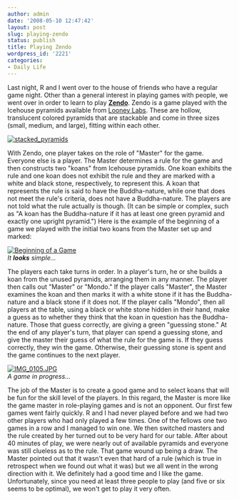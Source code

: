 ```yaml
---
author: admin
date: '2008-05-10 12:47:42'
layout: post
slug: playing-zendo
status: publish
title: Playing Zendo
wordpress_id: '2221'
categories:
- Daily Life
---
```


Last night, R and I went over to the house of friends who have a regular
game night. Other than a general interest in playing games with people,
we went over in order to learn to play
**[Zendo](http://www.koryheath.com/games/zendo)**. Zendo is a game
played with the Icehouse pyramids available from [Looney
Labs](http://www.looneylabs.com/). These are hollow, translucent colored
pyramids that are stackable and come in three sizes (small, medium, and
large), fitting within each other.

[![stacked\_pyramids](http://farm4.static.flickr.com/3154/2480544637_914842e2ea.jpg)](http://www.flickr.com/photos/albill/2480544637/ "stacked_pyramids by albill, on Flickr")

With Zendo, one player takes on the role of "Master" for the game.
Everyone else is a player. The Master determines a rule for the game and
then constructs two "koans" from Icehouse pyramids. One koan exhibits
the rule and one koan does not exhibit the rule and they are marked with
a white and black stone, respectively, to represent this. A koan that
represents the rule is said to have the Buddha-nature, while one that
does not meet the rule's criteria, does not have a Buddha-nature. The
players are not told what the rule actually is though. (It can be simple
or complex, such as "A koan has the Buddha-nature if it has at least one
green pyramid and exactly one upright pyramid.") Here is the example of
the beginning of a game we played with the initial two koans from the
Master set up and marked:

[![Beginning of a
Game](http://farm4.static.flickr.com/3041/2480148312_48146d95d2.jpg)](http://www.flickr.com/photos/albill/2480148312/ "Beginning of a Game by albill, on Flickr")\
*It **looks** simple...*

The players each take turns in order. In a player's turn, he or she
builds a koan from the unused pyramids, arranging them in any manner.
The player then calls out "Master" or "Mondo." If the player calls
"Master", the Master examines the koan and then marks it with a white
stone if it has the Buddha-nature and a black stone if it does not. If
the player calls "Mondo", then all players at the table, using a black
or white stone hidden in their hand, make a guess as to whether they
think that the koan in question has the Buddha-nature. Those that guess
correctly, are giving a green "guessing stone." At the end of any
player's turn, that player can spend a guessing stone, and give the
master their guess of what the rule for the game is. If they guess
correctly, they win the game. Otherwise, their guessing stone is spent
and the game continues to the next player.

[![IMG\_0105.JPG](http://farm4.static.flickr.com/3013/2480148676_c586e43c34.jpg)](http://www.flickr.com/photos/albill/2480148676/ "IMG_0105.JPG by albill, on Flickr")\
*A game in progress...*

The job of the Master is to create a good game and to select koans that
will be fun for the skill level of the players. In this regard, the
Master is more like the game master in role-playing games and is not an
opponent. Our first few games went fairly quickly. R and I had never
played before and we had two other players who had only played a few
times. One of the fellows one two games in a row and I managed to win
one. We then switched masters and the rule created by her turned out to
be very hard for our table. After about 40 minutes of play, we were
nearly out of available pyramids and everyone was still clueless as to
the rule. That game wound up being a draw. The Master pointed out that
it wasn't even that hard of a rule (which is true in retrospect when we
found out what it was) but we all went in the wrong direction with it.
We definitely had a good time and I like the game. Unfortunately, since
you need at least three people to play (and five or six seems to be
optimal), we won't get to play it very often.
